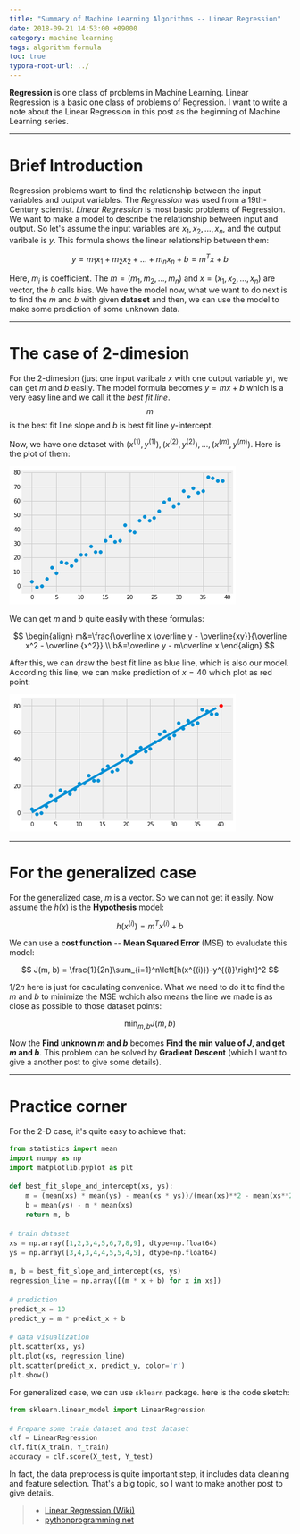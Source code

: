 ```yaml
---
title: "Summary of Machine Learning Algorithms -- Linear Regression"
date: 2018-09-21 14:53:00 +09000
category: machine learning
tags: algorithm formula
toc: true
typora-root-url: ../
---
```


**Regression** is one class of problems in Machine Learning. Linear Regression is a basic one class of problems of Regression. I want to write a note about the Linear Regression in this post as the beginning of Machine Learning series.

-------------------------------------------------------------------------------
# Brief Introduction

Regression problems want to find the relationship between the input variables and output variables. The *Regression* was used from a 19th-Century scientist.
*Linear Regression* is most basic problems of Regression. We want to make a model to describe the relationship between input and output.
So let's assume the input variables are $x_1, x_2, \dots , x_n$, and the output varibale is $y$. This formula shows the linear relationship between them:

$$
y=m_1x_1+m_2x_2 + \dots+m_nx_n+b=m^Tx+b
$$

Here, $m_i$ is coefficient. The $m = (m_1, m_2, \dots, m_n)$ and $x = (x_1, x_2, \dots, x_n)$ are vector, the $b$ calls bias. We have the model now, what we want to do next is to find the $m$ and $b$ with given **dataset** and then, we can use the model to make some prediction of some unknown data.

-------------------------------------------------------------------------------
# The case of 2-dimesion

For the 2-dimesion (just one input varibale $x$ with one output variable $y$), we can get $m$ and $b$ easily. The model formula becomes $y=mx+b$ which is a very easy line and we call it the *best fit line*. $$m$$ is the best fit line slope and $b$ is best fit line y-intercept.

Now, we have one dataset with $(x^{(1)}, y^{(1)}), (x^{(2)}, y^{(2)}), \dots, (x^{(m)}, y^{(m)})$. Here is the plot of them:

![dataset of linear regression](/public/image/dataset_lr.png)

We can get $m$ and $b$ quite easily with these formulas:

$$
\begin{align}
m&=\frac{\overline x \overline y - \overline{xy}}{\overline x^2 - \overline {x^2}} \\
b&=\overline y - m\overline x
\end{align}
$$

After this, we can draw the best fit line as blue line, which is also our model. According this line, we can make prediction of $x=40$ which plot as red point:

![linear regression prediction](/public/image/dataset_lr_prediction.png)

-------------------------------------------------------------------------------
# For the generalized case

For the generalized case, $m$ is a vector. So we can not get it easily. Now assume the $h(x)$ is the **Hypothesis** model:

$$
h(x^{(i)})=m^Tx^{(i)}+b
$$

We can use a **cost function** -- **Mean Squared Error** (MSE) to evaludate this model:

$$
J(m, b) = \frac{1}{2n}\sum_{i=1}^n\left[h(x^{(i)})-y^{(i)}\right]^2
$$

$1/2n$ here is just for caculating convenice. What we need to do it to find the $m$ and $b$ to minimize the MSE wchich also means the line we made is as close as possible to those dataset points:

$$
\min_{m, b}J(m,b)
$$

Now the **Find unknown $m$ and $b$** becomes **Find the min value of $J$, and get $m$ and $b$**. This problem can be solved by **Gradient Descent** (which I want to give a another post to give some details).

-------------------------------------------------------------------------------

# Practice corner

For the 2-D case, it's quite easy to achieve that:

```python
from statistics import mean
import numpy as np
import matplotlib.pyplot as plt

def best_fit_slope_and_intercept(xs, ys):
    m = (mean(xs) * mean(ys) - mean(xs * ys))/(mean(xs)**2 - mean(xs**2))
    b = mean(ys) - m * mean(xs)
    return m, b

# train dataset
xs = np.array([1,2,3,4,5,6,7,8,9], dtype=np.float64)
ys = np.array([3,4,3,4,4,5,5,4,5], dtype=np.float64)

m, b = best_fit_slope_and_intercept(xs, ys)
regression_line = np.array([(m * x + b) for x in xs])

# prediction
predict_x = 10
predict_y = m * predict_x + b

# data visualization
plt.scatter(xs, ys)
plt.plot(xs, regression_line)
plt.scatter(predict_x, predict_y, color='r')
plt.show()
```

For generalized case, we can use `sklearn` package. here is the code sketch:

```python
from sklearn.linear_model import LinearRegression

# Prepare some train dataset and test dataset
clf = LinearRegression
clf.fit(X_train, Y_train)
accuracy = clf.score(X_test, Y_test)
```

In fact, the data preprocess is quite important step, it includes data cleaning and feature selection.
That's a big topic, so I want to make another post to give details.

> * [Linear Regression (Wiki)](https://en.wikipedia.org/wiki/Linear_regression)
> * [pythonprogramming.net](https://pythonprogramming.net/regression-introduction-machine-learning-tutorial/)
